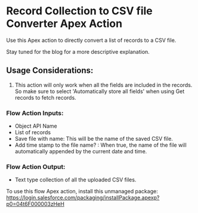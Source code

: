 # Record Collection to CSV file Converter Apex Action

Use this Apex action to directly convert a list of records to a CSV file.

Stay tuned for the blog for a more descriptive explanation.

## Usage Considerations:
1. This action will only work when all the fields are included in the records.
   So make sure to select 'Automatically store all fields' when using Get records to fetch records.

### Flow Action Inputs:
- Object API Name
- List of records
- Save file with name: This will be the name of the saved CSV file.
- Add time stamp to the file name? : When true, the name of the file will automatically appended by the current date and time.

### Flow Action Output:
- Text type collection of all the uploaded CSV files.

To use this flow Apex action, install this unmanaged package: https://login.salesforce.com/packaging/installPackage.apexp?p0=04t6F000003zHeH